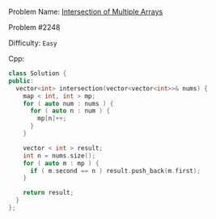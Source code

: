 Problem Name: [Intersection of Multiple Arrays](https://leetcode.com/problems/intersection-of-multiple-arrays/)

Problem #2248

Difficulty: `Easy`

Cpp:

```cpp
class Solution {
public:
  vector<int> intersection(vector<vector<int>>& nums) {
    map < int, int > mp;
    for ( auto num : nums ) {
      for ( auto n : num ) {
        mp[n]++;
      }
    }

    vector < int > result;
    int n = nums.size();
    for ( auto m : mp ) {
      if ( m.second == n ) result.push_back(m.first);
    }

    return result;
  }
};
```
